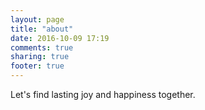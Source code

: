 ```yaml
---
layout: page
title: "about"
date: 2016-10-09 17:19
comments: true
sharing: true
footer: true
---
```


Let's find lasting joy and happiness together.
